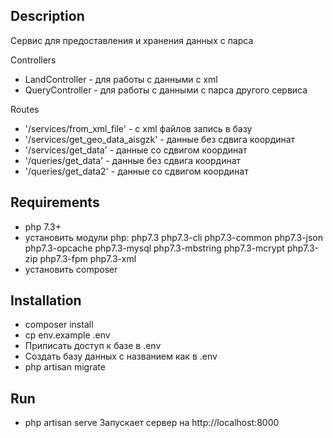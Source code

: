 ## Description
Сервис для предоставления и хранения данных с парса

Controllers
- LandController - для работы с данными с xml
- QueryController - для работы с данными с парса другого сервиса

Routes
- '/services/from_xml_file' - с xml файлов запись в базу
- '/services/get_geo_data_aisgzk' - данные без сдвига координат
- '/services/get_data' - данные со сдвигом координат
- '/queries/get_data' - данные без сдвига координат
- '/queries/get_data2' - данные со сдвигом координат

## Requirements
- php 7.3+
- установить модули php: php7.3 php7.3-cli php7.3-common php7.3-json php7.3-opcache php7.3-mysql php7.3-mbstring php7.3-mcrypt php7.3-zip php7.3-fpm php7.3-xml
- установить composer

## Installation
- composer install
- cp env.example .env
- Приписать доступ к базе в .env
- Создать базу данных с названием как в .env
- php artisan migrate

## Run
- php artisan serve
Запускает сервер на http://localhost:8000